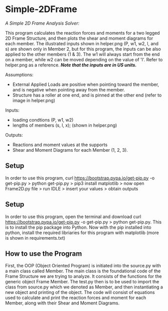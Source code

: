 # Simple-2DFrame
*A Simple 2D Frame Analysis Solver:*

This program calculates the reaction forces and moments for a two legged 2D Frame Structure, and then plots the shear and moment diagrams for each member. The illustrated inputs shown in helper.png (P, w1, w2, l, and s) are shown only in Member 2, but for this program, the inputs can be also applied to the other members (1 & 3). The w1 will always start from the end on a member, while w2 can be moved depending on the value of 'l'. Refer to helper.png as a reference. ***Note that the inputs are in US units.*** 

Assumptions: 
- External Applied Loads are positive when pointing toward the member, and is negative when pointing away from the member. 
- Structure has a roller at one end, and is pinned at the other end (refer to image in helper.png) 

Inputs: 
- loading condtions (P, w1, w2)
- lengths of members (s, l, x); (shown in helper.png)

Outputs:
- Reactions and moment values at the supports
- Shear and Moment Diagrams for each Member (1, 2, 3). 

## Setup 
In order to use this program, curl https://bootstrap.pypa.io/get-pip.py -o get-pip.py > python get-pip.py > pip3 install matplotlib > now open Frame2D.py file > run IDLE > insert your values > obtain outputs 


## Setup 
In order to use this program, open the terminal and download curl https://bootstrap.pypa.io/get-pip.py -o get-pip.py > python get-pip.py. This is to install the pip package into Python.
Now with the pip installed into python, install the required libriaries for this program with matplotlib (more is shown in requirements.txt)

## How to use the Program
First, the OOP (Object Oriented Program) is initiated into the source.py with a main class called Member. The main class is the foundational code of the Frame Structure we are trying to analyze. It consists of the functions for the generic object Frame Member. The test.py then is to be used to import the class from source.py which we denoted as Member, and then instantiating a new object and printing of the object. The code will consist of equations used to calculate and print the reaction forces and moment for each Member, along with their Shear and Moment Diagrams. 
